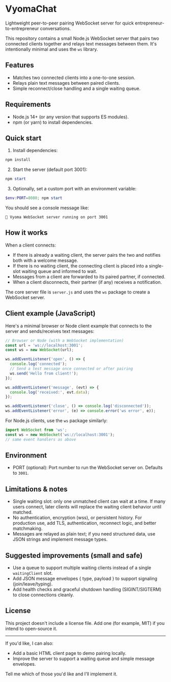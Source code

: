# VyomaChat

Lightweight peer-to-peer pairing WebSocket server for quick entrepreneur-to-entrepreneur conversations.

This repository contains a small Node.js WebSocket server that pairs two connected clients together and relays text messages between them. It's intentionally minimal and uses the `ws` library.

## Features

- Matches two connected clients into a one-to-one session.
- Relays plain text messages between paired clients.
- Simple reconnect/close handling and a single waiting queue.

## Requirements

- Node.js 14+ (or any version that supports ES modules). 
- npm (or yarn) to install dependencies.

## Quick start

1. Install dependencies:

```powershell
npm install
```

2. Start the server (default port 3001):

```powershell
npm start
```

3. Optionally, set a custom port with an environment variable:

```powershell
$env:PORT=8080; npm start
```

You should see a console message like:

```
🚀 Vyoma WebSocket server running on port 3001
```

## How it works

When a client connects:

- If there is already a waiting client, the server pairs the two and notifies both with a welcome message.
- If there is no waiting client, the connecting client is placed into a single-slot waiting queue and informed to wait.
- Messages from a client are forwarded to its paired partner, if connected.
- When a client disconnects, their partner (if any) receives a notification.

The core server file is `server.js` and uses the `ws` package to create a WebSocket server.

## Client example (JavaScript)

Here's a minimal browser or Node client example that connects to the server and sends/receives text messages:

```javascript
// Browser or Node (with a WebSocket implementation)
const url = 'ws://localhost:3001';
const ws = new WebSocket(url);

ws.addEventListener('open', () => {
  console.log('connected');
  // Send a test message once connected or after pairing
  ws.send('Hello from client!');
});

ws.addEventListener('message', (evt) => {
  console.log('received:', evt.data);
});

ws.addEventListener('close', () => console.log('disconnected'));
ws.addEventListener('error', (e) => console.error('ws error', e));
```

For Node.js clients, use the `ws` package similarly:

```javascript
import WebSocket from 'ws';
const ws = new WebSocket('ws://localhost:3001');
// same event handlers as above
```

## Environment

- PORT (optional): Port number to run the WebSocket server on. Defaults to `3001`.

## Limitations & notes

- Single waiting slot: only one unmatched client can wait at a time. If many users connect, later clients will replace the waiting client behavior until matched.
- No authentication, encryption (wss), or persistent history. For production use, add TLS, authentication, reconnect logic, and better matchmaking.
- Messages are relayed as plain text; if you need structured data, use JSON strings and implement message types.

## Suggested improvements (small and safe)

- Use a queue to support multiple waiting clients instead of a single `waitingClient` slot.
- Add JSON message envelopes { type, payload } to support signaling (join/leave/typing).
- Add health checks and graceful shutdown handling (SIGINT/SIGTERM) to close connections cleanly.

## License

This project doesn't include a license file. Add one (for example, MIT) if you intend to open-source it.

---

If you'd like, I can also:

- Add a basic HTML client page to demo pairing locally.
- Improve the server to support a waiting queue and simple message envelopes.

Tell me which of those you'd like and I'll implement it.
